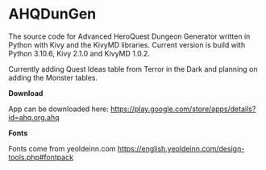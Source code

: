 # AHQDunGen

The source code for Advanced HeroQuest Dungeon Generator written in Python with Kivy and the KivyMD libraries. 
Current version is build with Python 3.10.6, Kivy 2.1.0 and KivyMD 1.0.2.

Currently adding Quest Ideas table from Terror in the Dark and planning on adding the Monster tables.


**Download**

App can be downloaded here: 
https://play.google.com/store/apps/details?id=ahq.org.ahq

**Fonts** 

Fonts come from yeoldeinn.com
https://english.yeoldeinn.com/design-tools.php#fontpack
